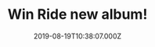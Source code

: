 ---
campaign-uuid: "c-fe29b7ce-051d-43d0-aeea-233c86acc387"
type: "Competition"
category: "Music"
date: "2019-08-19T10:38:07.000Z"
end-date: "2019-09-19T23:59:00.000Z"
disable-form: false
is_promoted: false
has_entry_page: true
title: "Win Ride new album!"
competition-description: "<p>Calling all Ride fans! In order to celebrate the release\
  \ of their brand new album 'This Is Not a Safe Place’, we are giving away a copy\
  \ to one lucky member to win! This new record sees the rejuvenated Oxford four piece\
  \ reunite with revered DJ, producer and remixer Erol Alkan, who was on production\
  \ duties for 2017's 'Weather Diaries’</p>\n<p>Want it? click below for a chance\
  \ to win.</p>\n"
hero-header: "Win Ride new album!"
terms-confirmation: "N/A"
banner-img: "https://assets.expresslyapp.com/asset-c0a7544b-d256-4e7b-9748-d0ff051d36b6.jpg"
logo-left-href: "http://club.expressly.io"
logo-left-image: "https://assets.expresslyapp.com/asset-e6b81f9e-b35e-492a-8dec-de842131a2f4.jpg"
logo-left-title: "expressly club"
bg-image-hero: "https://assets.expresslyapp.com/asset-812f55a2-0825-4f8e-97f1-aafdc95e4c8e.jpg"
bg-image-first: "https://assets.expresslyapp.com/asset-b92cab2e-0252-431d-a4d3-6aad9e715908.jpg"
section1-content: "<p>This Is Not a Safe Place' sees the rejuvenated Oxford four piece\
  \ reunite with revered DJ, producer and remixer Erol Alkan, who was on production\
  \ duties for 2017's 'Weather Diaries'. Rekindling that creative partnership has\
  \ once again seen Ride push their sound forward, as hypnotic rhythms and washes\
  \ of lush guitars come together with leftfield electronic influences. The combination\
  \ creates a sound rich in their trademark shoegaze atmosphere, whilst simultaneously\
  \ sounding fresh and creatively ambitious!</p>\n<p>Want to add it to your collection?\
  \ Enter below for a chance to win. Good luck!</p>\n"
entry-title: "Win Ride new album!"
entry-content: "<p>Enter the draw to win Ride new album by completing the form below\
  \ before 23:59 on the 19th of September 2019.</p>\n"
has-winner: false
prize-description: "Ride new album!"
special-conditions: "Multiple entries are allowed up to one every day.\r\n\r\nThis\
  \ competition is also available on: http://club.expressly.io/competitons/this-is-not-a-safe-place-cd"
country-restrictions:
- "GB"
---